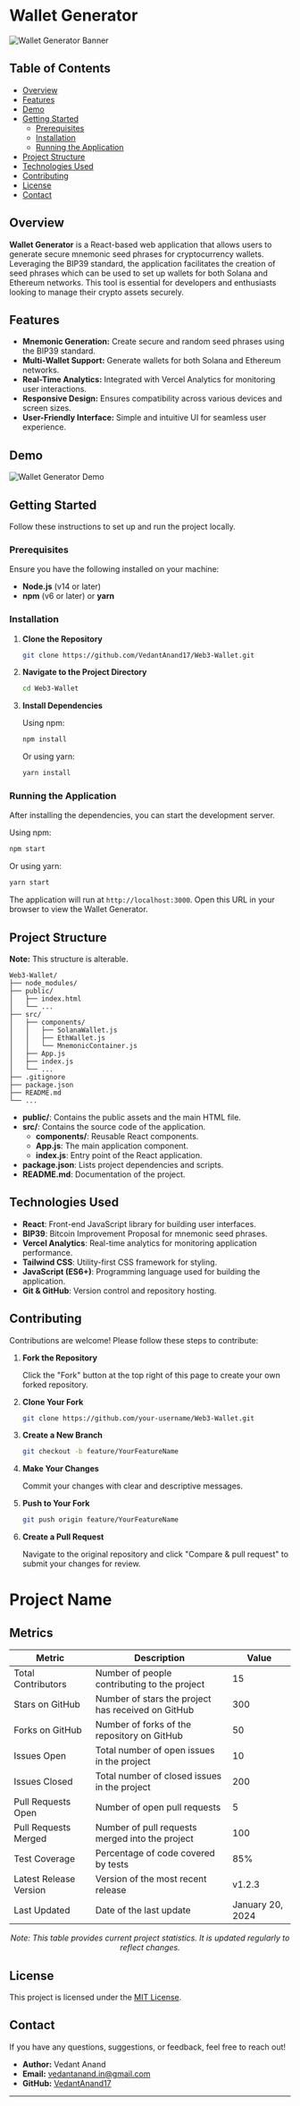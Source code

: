 # Wallet Generator

![Wallet Generator Banner](path-to-your-banner-image.png)

## Table of Contents

- [Overview](#overview)
- [Features](#features)
- [Demo](#demo)
- [Getting Started](#getting-started)
  - [Prerequisites](#prerequisites)
  - [Installation](#installation)
  - [Running the Application](#running-the-application)
- [Project Structure](#project-structure)
- [Technologies Used](#technologies-used)
- [Contributing](#contributing)
- [License](#license)
- [Contact](#contact)

## Overview

**Wallet Generator** is a React-based web application that allows users to generate secure mnemonic seed phrases for cryptocurrency wallets. Leveraging the BIP39 standard, the application facilitates the creation of seed phrases which can be used to set up wallets for both Solana and Ethereum networks. This tool is essential for developers and enthusiasts looking to manage their crypto assets securely.

## Features

- **Mnemonic Generation:** Create secure and random seed phrases using the BIP39 standard.
- **Multi-Wallet Support:** Generate wallets for both Solana and Ethereum networks.
- **Real-Time Analytics:** Integrated with Vercel Analytics for monitoring user interactions.
- **Responsive Design:** Ensures compatibility across various devices and screen sizes.
- **User-Friendly Interface:** Simple and intuitive UI for seamless user experience.

## Demo

![Wallet Generator Demo](path-to-your-demo-image.gif)

## Getting Started

Follow these instructions to set up and run the project locally.

### Prerequisites

Ensure you have the following installed on your machine:

- **Node.js** (v14 or later)
- **npm** (v6 or later) or **yarn**

### Installation

1. **Clone the Repository**

   ```bash
   git clone https://github.com/VedantAnand17/Web3-Wallet.git
   ```

2. **Navigate to the Project Directory**

   ```bash
   cd Web3-Wallet
   ```

3. **Install Dependencies**

   Using npm:

   ```bash
   npm install
   ```

   Or using yarn:

   ```bash
   yarn install
   ```

### Running the Application

After installing the dependencies, you can start the development server.

Using npm:

```bash
npm start
```

Or using yarn:

```bash
yarn start
```

The application will run at `http://localhost:3000`. Open this URL in your browser to view the Wallet Generator.

## Project Structure
**Note:** This structure is alterable.

```
Web3-Wallet/
├── node_modules/
├── public/
│   ├── index.html
│   └── ...
├── src/
│   ├── components/
│   │   ├── SolanaWallet.js
│   │   ├── EthWallet.js
│   │   └── MnemonicContainer.js
│   ├── App.js
│   ├── index.js
│   └── ...
├── .gitignore
├── package.json
├── README.md
└── ...
```

- **public/**: Contains the public assets and the main HTML file.
- **src/**: Contains the source code of the application.
  - **components/**: Reusable React components.
  - **App.js**: The main application component.
  - **index.js**: Entry point of the React application.
- **package.json**: Lists project dependencies and scripts.
- **README.md**: Documentation of the project.


## Technologies Used

- **React**: Front-end JavaScript library for building user interfaces.
- **BIP39**: Bitcoin Improvement Proposal for mnemonic seed phrases.
- **Vercel Analytics**: Real-time analytics for monitoring application performance.
- **Tailwind CSS**: Utility-first CSS framework for styling.
- **JavaScript (ES6+)**: Programming language used for building the application.
- **Git & GitHub**: Version control and repository hosting.

## Contributing

Contributions are welcome! Please follow these steps to contribute:

1. **Fork the Repository**

   Click the "Fork" button at the top right of this page to create your own forked repository.

2. **Clone Your Fork**

   ```bash
   git clone https://github.com/your-username/Web3-Wallet.git
   ```

3. **Create a New Branch**

   ```bash
   git checkout -b feature/YourFeatureName
   ```

4. **Make Your Changes**

   Commit your changes with clear and descriptive messages.

5. **Push to Your Fork**

   ```bash
   git push origin feature/YourFeatureName
   ```

6. **Create a Pull Request**

   Navigate to the original repository and click "Compare & pull request" to submit your changes for review.

# Project Name

## Metrics

| Metric                  | Description                                             | Value         |
|-------------------------|---------------------------------------------------------|---------------|
| Total Contributors       | Number of people contributing to the project            | 15            |
| Stars on GitHub          | Number of stars the project has received on GitHub      | 300           |
| Forks on GitHub          | Number of forks of the repository on GitHub             | 50            |
| Issues Open              | Total number of open issues in the project              | 10            |
| Issues Closed            | Total number of closed issues in the project            | 200           |
| Pull Requests Open       | Number of open pull requests                            | 5             |
| Pull Requests Merged     | Number of pull requests merged into the project         | 100           |
| Test Coverage            | Percentage of code covered by tests                     | 85%           |
| Latest Release Version   | Version of the most recent release                      | v1.2.3        |
| Last Updated             | Date of the last update                                 | January 20, 2024 |

<p align="center">
  <em>Note: This table provides current project statistics. It is updated regularly to reflect changes.</em>
</p>

   

## License

This project is licensed under the [MIT License](LICENSE).

## Contact

If you have any questions, suggestions, or feedback, feel free to reach out!

- **Author:** Vedant Anand
- **Email:** vedantanand.in@gmail.com
- **GitHub:** [VedantAnand17](https://github.com/VedantAnand17)

---
